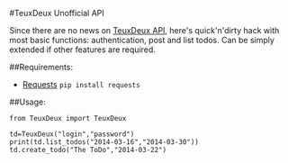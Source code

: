 #TeuxDeux Unofficial API

Since there are no news on [TeuxDeux API](https://github.com/teuxdeux/teuxdeux-api), here's quick'n'dirty hack with most basic functions: authentication, post and list todos. Can be simply extended if other features are required.

##Requirements:

* [Requests](http://docs.python-requests.org/en/latest/user/install/#install) `pip install requests`

##Usage:

    from TeuxDeux import TeuxDeux
  
    td=TeuxDeux("login","password")
    print(td.list_todos("2014-03-16","2014-03-30"))
    td.create_todo("The ToDo","2014-03-22") 
